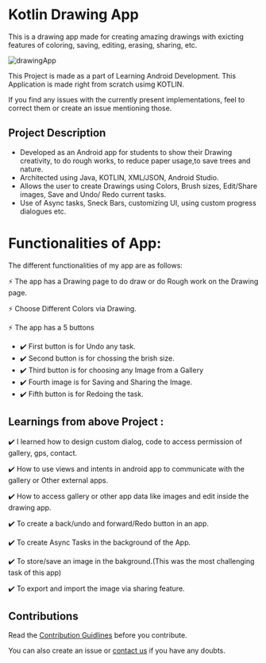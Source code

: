 # Kotlin Drawing App
This is a drawing app made for creating amazing drawings with exicting features of coloring, saving, editing, erasing, sharing, etc.

![drawingApp](https://user-images.githubusercontent.com/55108788/97798820-bf281000-1c4f-11eb-9eff-f936afa4da6e.png)

This Project is made as a part of Learning  Android Development. 
This Application is made right from scratch usimg KOTLIN.

If you find any issues with the currently present implementations, feel to correct them or create an issue mentioning those.

## Project Description
 <ul>
  <li> Developed as an Android app for students to show their Drawing creativity, to do rough works, to reduce paper usage,to save trees and nature.</li>
  <li> Architected using Java, KOTLIN, XML/JSON, Android Studio.</li>
  <li> Allows the user to create Drawings using Colors, Brush sizes, Edit/Share images, Save and Undo/ Redo current tasks.</li>
  <li> Use of Async tasks, Sneck Bars, customizing UI, using custom progress dialogues etc. </li>
</ul>





# Functionalities of App:
The different functionalities of my app are as follows:

⚡️ The app has a Drawing page to do draw or do Rough work on the Drawing page.

⚡️ Choose Different Colors via Drawing. 

⚡️ The app has a 5 buttons 

  - ✔️ First button is for Undo any task.   
  - ✔️ Second button is for chossing the brish size.
  - ✔️ Third button is for choosing any Image from a Gallery
  - ✔️ Fourth image is for Saving and Sharing the Image.
  - ✔️ Fifth button is for Redoing the task.


## Learnings from above Project :

✔️ I learned how to design custom dialog, code to access permission of gallery, gps, contact.

✔️ How to use views and intents in android app to communicate with the gallery or Other external apps.

✔️ How to access gallery or other app data like images and edit inside the drawing app.

✔️ To create a back/undo and forward/Redo button in an app.

✔️ To create Async Tasks in the background of the App.

✔️ To store/save an image in the bakground.(This was the most challenging task of this app)

✔️ To export and import the image via sharing feature.



## Contributions

Read the [Contribution Guidlines](https://github.com/Roshan13046/Kotlin_Drawing_App/blob/master/Contribution.md) before you contribute.

You can also create an issue or [contact us](https://github.com/Roshan13046) if you have any doubts.
